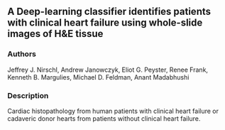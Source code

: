 ## A Deep-learning classifier identifies patients with clinical heart failure using whole-slide images of H&E tissue

### Authors

Jeffrey J. Nirschl, Andrew Janowczyk, Eliot G. Peyster, Renee Frank, Kenneth B. Margulies, Michael D. Feldman, Anant Madabhushi

### Description

Cardiac histopathology from human patients with clinical heart failure or cadaveric donor hearts from patients without clinical heart failure.
